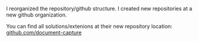 I reorganized the repository/github structure. I created new repositories at a new github organization.

You can find all solutions/extenions at their new repository location: [github.com/document-capture](https://github.com/document-capture "Document Capture repositories")
